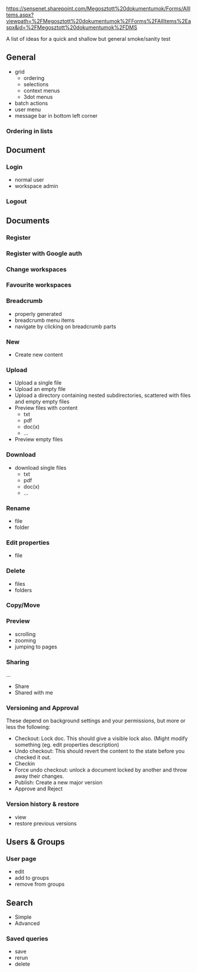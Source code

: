 https://sensenet.sharepoint.com/Megosztott%20dokumentumok/Forms/AllItems.aspx?viewpath=%2FMegosztott%20dokumentumok%2FForms%2FAllItems%2Easpx&id=%2FMegosztott%20dokumentumok%2FDMS

A list of ideas for a quick and shallow but general smoke/sanity test

## General

* grid
  * ordering
  * selections
  * context menus
  * 3dot menus
* batch actions
* user menu
* message bar in bottom left corner

### Ordering in lists

## Document



### Login

* normal user
* workspace admin

### Logout



## Documents

### Register 

### Register with Google auth 

### Change workspaces

### Favourite workspaces

### Breadcrumb

* properly generated
* breadcrumb menu items
* navigate by clicking on breadcrumb parts

### New

* Create new content

### Upload

* Upload a single file
* Upload an empty file
* Upload a directory containing nested subdirectories, scattered with files and empty empty files
* Preview files with content
  * txt
  *  pdf
  * doc(x)
  * ...
* Preview empty files

### Download

* download single files
  * txt
  * pdf
  * doc(x)
  * ...

### Rename

* file
* folder

### Edit properties

* file

### Delete

* files
* folders

### Copy/Move

### Preview

* scrolling
* zooming
* jumping to pages

### Sharing

...

* Share
* Shared with me

### Versioning and Approval

These depend on background settings and your permissions, but more or less the following:
* Checkout: Lock doc. This should give a visible lock also. (Might modify something (eg. edit properties description)
* Undo checkout: This should revert the content to the state before you checked it out.
* Checkin
* Force undo checkout: unlock a document locked by another and throw away their changes.
* Publish: Create a new major version
* Approve and Reject

### Version history & restore

* view
* restore previous versions


## Users & Groups

### User page

* edit
* add to groups
* remove from groups


## Search

* Simple
* Advanced

### Saved queries

* save
* rerun
* delete

